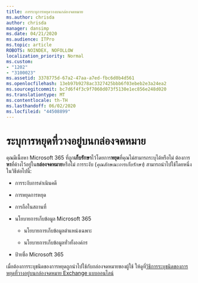 ```yaml
---
title: การระบุการหยุดวางบนกล่องจดหมาย
ms.author: chrisda
author: chrisda
manager: dansimp
ms.date: 04/21/2020
ms.audience: ITPro
ms.topic: article
ROBOTS: NOINDEX, NOFOLLOW
localization_priority: Normal
ms.custom:
- "1202"
- "3100023"
ms.assetid: 3378775d-67a2-47aa-a7ed-fbc6d0b4d561
ms.openlocfilehash: 13eb97b9278ac3327425bbb6f03ebeb2e3a24ea2
ms.sourcegitcommit: bc7d6f4f3c9f7060d073f5130e1ec856e248d020
ms.translationtype: MT
ms.contentlocale: th-TH
ms.lasthandoff: 06/02/2020
ms.locfileid: "44508899"
---
```

# <a name="identify-holds-placed-on-mailboxes"></a>ระบุการหยุดที่วางอยู่บนกล่องจดหมาย

คุณมีเนื้อหา Microsoft 365 ที่ถูก**เก็บรักษา**ไว้โดยการ**หยุด**ที่คุณไม่สามารถระบุได้หรือไม่ ต้องการ**หา**ที่ค้างไว้อยู่ใน**กล่องจดหมาย**หรือไม่ การระงับ (*คุณลักษณะการเก็บรักษา*) สามารถนําไปใช้โดยหนึ่งในวิธีต่อไปนี้:
  
- การระงับการดําเนินคดี

- การหยุดการหยุด

- การถือในสถานที่

- นโยบายการเก็บข้อมูล Microsoft 365 

  - นโยบายการเก็บข้อมูลตําแหน่งเฉพาะ

  - นโยบายการเก็บข้อมูลทั่วทั้งองค์กร

- ป้ายชื่อ Microsoft 365

เมื่อต้องการระบุชนิดของการหยุดถูกนําไปใช้กับกล่องจดหมายของผู้ใช้ ให้ดูที่[วิธีการระบุชนิดของการหยุดที่วางอยู่บนกล่องจดหมาย Exchange แบบออนไลน์](https://docs.microsoft.com/microsoft-365/compliance/identify-a-hold-on-an-exchange-online-mailbox)
